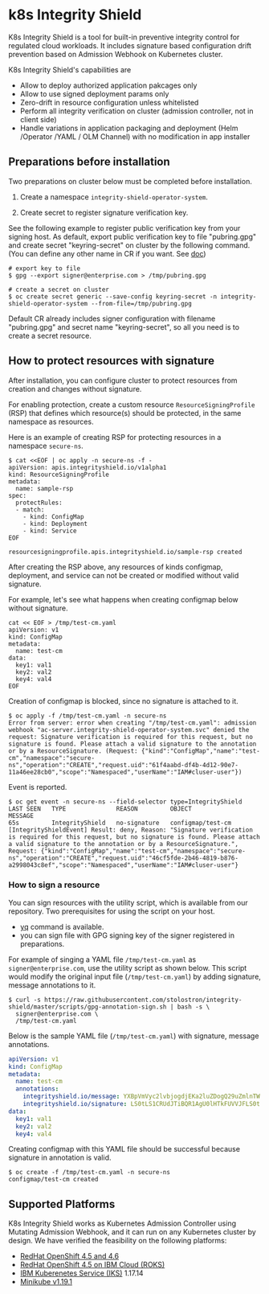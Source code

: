 # k8s Integrity Shield

K8s Integrity Shield is a tool for built-in preventive integrity control for regulated cloud workloads. It includes signature based configuration drift prevention based on Admission Webhook on Kubernetes cluster.

K8s Integrity Shield's capabilities are

- Allow to deploy authorized application pakcages only
- Allow to use signed deployment params only
- Zero-drift in resource configuration unless whitelisted
- Perform all integrity verification on cluster (admission controller, not in client side)
- Handle variations in application packaging and deployment (Helm /Operator /YAML / OLM Channel) with no modification in app installer

## Preparations before installation

Two preparations on cluster below must be completed before installation.

1. Create a namespace `integrity-shield-operator-system`.

2. Create secret to register signature verification key.


See the following example to register public verification key from your signing host. As default, export public verification key to file "pubring.gpg" and create secret "keyring-secret" on cluster by the following command. (You can define any other name in CR if you want. See [doc](README_SIGNER_CONFIG.md))

```
# export key to file
$ gpg --export signer@enterprise.com > /tmp/pubring.gpg

# create a secret on cluster
$ oc create secret generic --save-config keyring-secret -n integrity-shield-operator-system --from-file=/tmp/pubring.gpg
```

Default CR already includes signer configuration with filename "pubring.gpg" and secret name "keyring-secret", so all you need is to create a secret resource.


## How to protect resources with signature

After installation, you can configure cluster to protect resources from creation and changes without signature.

For enabling protection, create a custom resource `ResourceSigningProfile` (RSP) that defines which resource(s) should be protected, in the same namespace as resources.

Here is an example of creating RSP for protecting resources in a namespace `secure-ns`.

```
$ cat <<EOF | oc apply -n secure-ns -f -
apiVersion: apis.integrityshield.io/v1alpha1
kind: ResourceSigningProfile
metadata:
  name: sample-rsp
spec:
  protectRules:
  - match:
    - kind: ConfigMap
    - kind: Deployment
    - kind: Service
EOF

resourcesigningprofile.apis.integrityshield.io/sample-rsp created
```

After creating the RSP above, any resources of kinds configmap, deployment, and service can not be created or modified without valid signature.

For example, let's see what happens when creating configmap below without signature.

```
cat << EOF > /tmp/test-cm.yaml
apiVersion: v1
kind: ConfigMap
metadata:
  name: test-cm
data:
  key1: val1
  key2: val2
  key4: val4
EOF
```

Creation of configmap is blocked, since no signature is attached to it.

```
$ oc apply -f /tmp/test-cm.yaml -n secure-ns
Error from server: error when creating "/tmp/test-cm.yaml": admission webhook "ac-server.integrity-shield-operator-system.svc" denied the request: Signature verification is required for this request, but no signature is found. Please attach a valid signature to the annotation or by a ResourceSignature. (Request: {"kind":"ConfigMap","name":"test-cm","namespace":"secure-ns","operation":"CREATE","request.uid":"61f4aabd-df4b-4d12-90e7-11a46ee28cb0","scope":"Namespaced","userName":"IAM#cluser-user"})
```

Event is reported.

```
$ oc get event -n secure-ns --field-selector type=IntegrityShield
LAST SEEN   TYPE              REASON         OBJECT              MESSAGE
65s         IntegrityShield   no-signature   configmap/test-cm   [IntegrityShieldEvent] Result: deny, Reason: "Signature verification is required for this request, but no signature is found. Please attach a valid signature to the annotation or by a ResourceSignature.", Request: {"kind":"ConfigMap","name":"test-cm","namespace":"secure-ns","operation":"CREATE","request.uid":"46cf5fde-2b46-4819-b876-a2998043c8ef","scope":"Namespaced","userName":"IAM#cluser-user"}

```

### How to sign a resource

You can sign resources with the utility script, which is available from our repository. Two prerequisites for using the script on your host.

- [yq](https://github.com/mikefarah/yq) command is available.
- you can sign file with GPG signing key of the signer registered in preparations.

For example of singing a YAML file `/tmp/test-cm.yaml` as `signer@enterprise.com`, use the utility script as shown below. This script would modify the original input file (`/tmp/test-cm.yaml`) by adding signature, message annotations to it.

```
$ curl -s https://raw.githubusercontent.com/stolostron/integrity-shield/master/scripts/gpg-annotation-sign.sh | bash -s \
  signer@enterprise.com \
  /tmp/test-cm.yaml
```

Below is the sample YAML file (`/tmp/test-cm.yaml`) with signature, message annotations.

```yaml
apiVersion: v1
kind: ConfigMap
metadata:
  name: test-cm
  annotations:
    integrityshield.io/message: YXBpVmVyc2lvbjogdjEKa2luZDogQ29uZmlnTW...
    integrityshield.io/signature: LS0tLS1CRUdJTiBQR1AgU0lHTkFUVVJFLS0t...
data:
  key1: val1
  key2: val2
  key4: val4
```

Creating configmap with this YAML file should be successful because signature in annotation is valid.

```
$ oc create -f /tmp/test-cm.yaml -n secure-ns
configmap/test-cm created
```

## Supported Platforms

K8s Integrity Shield works as Kubernetes Admission Controller using Mutating Admission Webhook, and it can run on any Kubernetes cluster by design.
We have verified the feasibility on the following platforms:

- [RedHat OpenShift 4.5 and 4.6](https://www.openshift.com/)
- [RedHat OpenShift 4.5 on IBM Cloud (ROKS)](https://www.openshift.com/products/openshift-ibm-cloud)
- [IBM Kuberenetes Service (IKS)](https://www.ibm.com/cloud/container-service/) 1.17.14
- [Minikube v1.19.1](https://kubernetes.io/docs/setup/learning-environment/minikube/)
